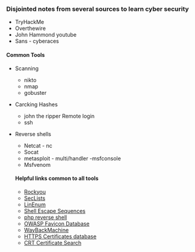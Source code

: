 ### Disjointed notes from several sources to learn cyber security
- TryHackMe
- Overthewire
- John Hammond youtube
- Sans - cyberaces

#### Common Tools
- Scanning
  - nikto
  - nmap
  - gobuster
- Carcking Hashes
  - john the ripper
Remote login
  - ssh
- Reverse shells
  - Netcat - nc
  - Socat
  - metasploit - multi/handler -msfconsole
  - Msfvenom


  #### Helpful links common to all tools
  - [Rockyou](https://github.com/zacheller/rockyou)
  - [SecLists](https://github.com/danielmiessler/SecLists)
  - [LinEnum](https://github.com/rebootuser/LinEnum/blob/master/LinEnum.sh)
  - [Shell Escape Sequences](https://gtfobins.github.io/)
  - [php reverse shell](https://github.com/pentestmonkey/php-reverse-shell/blob/master/php-reverse-shell.php)
  - [OWASP Favicon Database](https://wiki.owasp.org/index.php/OWASP_favicon_database)
  - [WayBackMachine](https://archive.org/web/)
  - [HTTPS Certificates database](https://transparencyreport.google.com/https/certificates)
  - [CRT Certificate Search](https://crt.sh/)